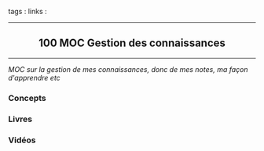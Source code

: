 tags : 
links :

****

<h2 style="text-align: center;"> 100 MOC Gestion des connaissances </h2>

****


*MOC sur la gestion de mes connaissances, donc de mes notes, ma façon d'apprendre etc*


### Concepts

### Livres

### Vidéos